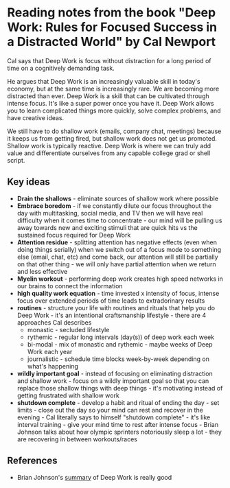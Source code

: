 # Reading notes from the book "Deep Work: Rules for Focused Success in a Distracted World" by Cal Newport

Cal says that Deep Work is focus without distraction for a long period of time on a cognitively demanding task.

He argues that Deep Work is an increasingly valuable skill in today's economy, but at the same time is increasingly rare. We are becoming more distracted than ever. Deep Work is a skill that can be cultivated through intense focus. It's like a super power once you have it. Deep Work allows you to learn complicated things more quickly, solve complex problems, and have creative ideas.

We still have to do shallow work (emails, company chat, meetings) because it keeps us from getting fired, but shallow work does not get us promoted. Shallow work is typically reactive. Deep Work is where we can truly add value and differentiate ourselves from any capable college grad or shell script.

## Key ideas

* **Drain the shallows** - eliminate sources of shallow work where possible
* **Embrace boredom** - if we constantly dilute our focus throughout the day with multitasking, social media, and TV then we will have real difficulty when it comes time to concentrate - our mind will be pulling us away towards new and exciting stimuli that are quick hits vs the sustained focus required for Deep Work
* **Attention residue** - splitting attention has negative effects (even when doing things serially) when we switch out of a focus mode to something else (email, chat, etc) and come back, our attention will still be partially on that other thing - we will only have partial attention when we return and less effective
* **Myelin workout** - performing deep work creates high speed networks in our brains to connect the information
* **high quality work equation** - time invested x intensity of focus, intense focus over extended periods of time leads to extradorinary results
* **routines** - structure your life with routines and rituals that help you do Deep Work - it's an intentional craftsmanship lifestyle - there are 4 approaches Cal describes
  * monastic - secluded lifestyle
  * rythemic - regular long intervals (day(s)) of deep work each week
  * bi-modal - mix of monastic and rythemic - maybe weeks of Deep Work each year
  * journalistic - schedule time blocks week-by-week depending on what's happening
* **wildly important goal** - instead of focusing on eliminating distraction and shallow work - focus on a wildly important goal so that you can replace those shallow things with deep things - it's motivating instead of getting frustrated with shallow work
* **shutdown complete** - develop a habit and ritual of ending the day - set limits - close out the day so your mind can rest and recover in the evening - Cal literally says to himself "shutdown complete" - it's like interval training - give your mind time to rest after intense focus - Brian Johnson talks about how olympic sprinters notoriously sleep a lot - they are recovering in between workouts/races

## References

* Brian Johnson's [summary](https://www.youtube.com/watch?v=KX_2a_jsGYw) of Deep Work is really good


